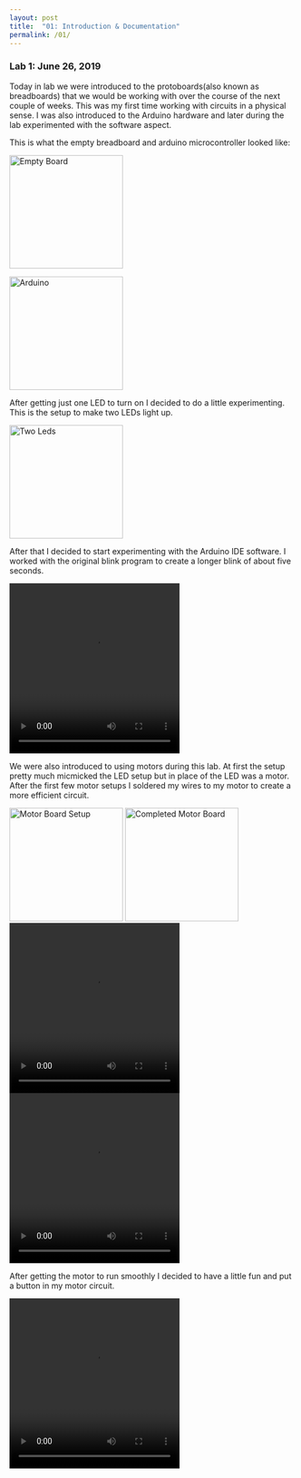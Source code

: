 ```yaml
---
layout: post
title:  "01: Introduction & Documentation"
permalink: /01/
---
```


### Lab 1: June 26, 2019
Today in lab we were introduced to the protoboards(also known as breadboards) that we would be working with over the course of the next couple of weeks. This was my first time working with circuits in a physical sense. I was also introduced to the Arduino hardware and later during the lab experimented with the software aspect.

This is what the empty breadboard and arduino microcontroller looked like:

<img src="emptyboard.jpg" alt="Empty Board" style="
height: 200px; max-width: 48%">

<img src="arduino.jpg" alt="Arduino" style="height: 200px; max-width: 48%">



After getting just one LED to turn on I decided to do a little experimenting. This is the setup to make two LEDs light up.

<img src="twolights.jpg" alt="Two Leds" style="height: 200px; max-width: 48%">



After that I decided to start experimenting with the Arduino IDE software. I worked with the original blink program to create a longer blink of about five seconds. 
<!-- You can also use HTML tags to include a video -->
<video width="300" height="300" controls>
	<source src="longblink.mp4" type="video/mp4">
</video>


We were also introduced to using motors during this lab. At first the setup pretty much micmicked the LED setup but in place of the LED was a motor. After the first few motor setups I soldered my wires to my motor to create a more efficient circuit. 


<img src="motorsetup.jpg" alt="Motor Board Setup" style="height: 200px; max-width: 48%">


<img src="motorboard.jpg" alt="Completed Motor Board" style="height: 200px; max-width: 48%">


<video width="300" height="300" controls>
	<source src="motor.mp4" type="video/mp4">
</video>


<video width="300" height="300" controls>
	<source src="motor2.mp4" type="video/mp4">
</video>


After getting the motor to run smoothly I decided to have a little fun and put a button in my motor circuit. 

<video width="300" height="300" controls>
	<source src="motorbutton.mp4" type="video/mp4">
</video>




